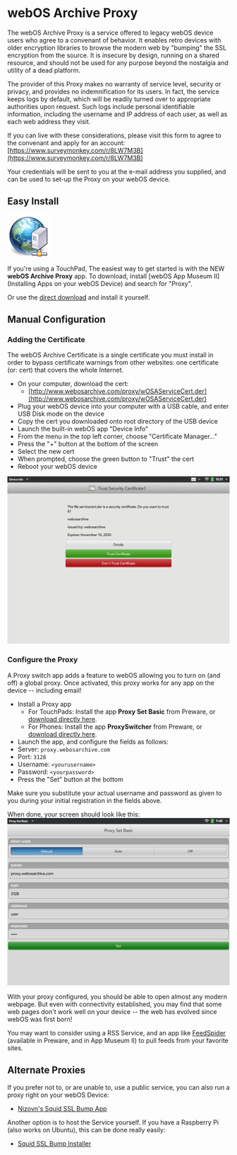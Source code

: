 # webOS Archive Proxy

The webOS Archive Proxy is a service offered to legacy webOS device users who agree to a convenant of behavior. It enables retro devices with older encryption libraries to browse the modern web by "bumping" the SSL encryption from the source. It is insecure by design, running on a shared resource, and should not be used for any purpose beyond the nostalgia and utility of a dead platform.

The provider of this Proxy makes no warranty of service level, security or privacy, and provides no indemnification for its users. In fact, the service keeps logs by default, which will be readily turned over to appropriate authorities upon request. Such logs include personal identifiable information, including the username and IP address of each user, as well as each web address they visit.

If you can live with these considerations, please visit this form to agree to the convenant and apply for an account:
[https://www.surveymonkey.com/r/8LW7M3B](https://www.surveymonkey.com/r/8LW7M3B)

Your credentials will be sent to you at the e-mail address you supplied, and can be used to set-up the Proxy on your webOS device.

## Easy Install

![webOS Archive Proxy](images/proxyicon.png)

If you're using a TouchPad, The easiest way to get started is with the NEW **webOS Archive Proxy** app.
To download, install [webOS App Museum II](Installing Apps on your webOS Device) and search for "Proxy".

Or use the [direct download](http://www.webosarchive.com/proxy/com.palm.wosa.proxysetter_1.1.2_all.ipk) and install it yourself.

## Manual Configuration

### Adding the Certificate

The webOS Archive Certificate is a single certificate you must install in order to bypass certificate warnings from other websites: one certificate (or: cert) that covers the whole Internet.

* On your computer, download the cert:
    + [http://www.webosarchive.com/proxy/wOSAServiceCert.der](http://www.webosarchive.com/proxy/wOSAServiceCert.der) 
* Plug your webOS device into your computer with a USB cable, and enter USB Disk mode on the device
* Copy the cert you downloaded onto root directory of the USB device
* Launch the built-in webOS app "Device Info"
* From the menu in the top left corner, choose "Certificate Manager..."
* Press the "+" button at the bottom of the screen
* Select the new cert
* When prompted, choose the green button to "Trust" the cert
* Reboot your webOS device

![Certificate Manager](images/certmanager.png)

### Configure the Proxy

A Proxy switch app adds a feature to webOS allowing you to turn on (and off) a global proxy. Once activated, this proxy works for any app on the device -- including email!

* Install a Proxy app
    + For TouchPads: Install the app **Proxy Set Basic** from Preware, or [download directly here](http://www.webosarchive.com/proxy/com.palm.com.verusora.touchpad.proxysetbasic_1.1.1_all.ipk).
    + For Phones: Install the app **ProxySwitcher** from Preware, or [download directly here](http://www.webosarchive.com/proxy/com.palm.proxyswitcher_1.2.0_all.ipk).
* Launch the app, and configure the fields as follows:
* Server: `proxy.webosarchive.com`
* Port: `3128`
* Username: `<yourusername>`
* Password: `<yourpassword>`
* Press the "Set" button at the bottom

Make sure you substitute your actual username and password as given to you during your initial registration in the fields above.

When done, your screen should look like this:
![ProxySet](images/proxysetbasic.png)

With your proxy configured, you should be able to open almost any modern webpage. But even with connectivity established, you may find that some web pages don't work well on your device -- the web has evolved since webOS was first born! 

You may want to consider using a RSS Service, and an app like [FeedSpider](http://www.feedspider.net/) (available in Preware, and in App Museum II) to pull feeds from your favorite sites.

## Alternate Proxies

If you prefer not to, or are unable to, use a public service, you can also run a proxy right on your webOS Device:

* [Nizovn's Squid SSL Bump App](https://forums.webosnation.com/webos-apps-games/332506-squid-ssl-bump.html)

Another option is to host the Service yourself. If you have a Raspberry Pi (also works on Ubuntu), this can be done really easily:

* [Squid SSL Bump Installer](https://github.com/codepoet80/squid-sslbump-rpi)